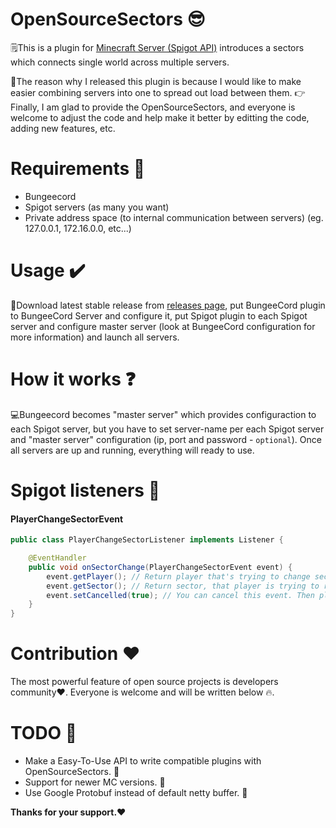 # OpenSourceSectors 😎

🗒️This is a plugin for [Minecraft Server (Spigot API)](https://spigotmc.org/) introduces a sectors which connects single world across multiple servers.

🍎The reason why I released this plugin is because I would like to make easier combining servers into one to spread out load between them.
👉Finally, I am glad to provide the OpenSourceSectors, and everyone is welcome to adjust the code and help make it better by editting the code, adding new features, etc.

# Requirements 📗
- Bungeecord
- Spigot servers (as many you want)
- Private address space (to internal communication between servers) (eg. 127.0.0.1, 172.16.0.0, etc...)

# Usage ✔️
🎉Download latest stable release from [releases page](https://github.com/Inder00/OpenSourceSectors/releases), put BungeeCord plugin to BungeeCord Server and configure it, put Spigot plugin to each Spigot server and configure master server (look at BungeeCord configuration for more information) and launch all servers.

# How it works ❓
💻Bungeecord becomes "master server" which provides configuraction to each Spigot server, but you have to set server-name per each Spigot server and "master server" configuration (ip, port and password - `optional`). Once all servers are up and running, everything will ready to use.

# Spigot listeners 🖤
#### PlayerChangeSectorEvent
```java
public class PlayerChangeSectorListener implements Listener {

    @EventHandler
    public void onSectorChange(PlayerChangeSectorEvent event) {
        event.getPlayer(); // Return player that's trying to change sector
        event.getSector(); // Return sector, that player is trying to reach
        event.setCancelled(true); // You can cancel this event. Then player can't change sector
    }
}
```

# Contribution ❤️
The most powerful feature of open source projects is developers community❤️. Everyone is welcome and will be written below 🔥.

# TODO 📓
- Make a Easy-To-Use API to write compatible plugins with OpenSourceSectors. 📖
- Support for newer MC versions. 🚩
- Use Google Protobuf instead of default netty buffer. 🔖

**Thanks for your support.❤️**
